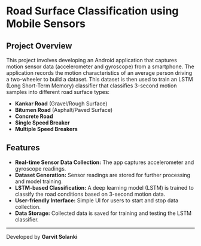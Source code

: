 # Road Surface Classification using Mobile Sensors

## Project Overview
This project involves developing an Android application that captures motion sensor data (accelerometer and gyroscope) from a smartphone. The application records the motion characteristics of an average person driving a two-wheeler to build a dataset. This dataset is then used to train an LSTM (Long Short-Term Memory) classifier that classifies 3-second motion samples into different road surface types:

- **Kankar Road** (Gravel/Rough Surface)
- **Bitumen Road** (Asphalt/Paved Surface)
- **Concrete Road**
- **Single Speed Breaker**
- **Multiple Speed Breakers**

## Features
- **Real-time Sensor Data Collection:** The app captures accelerometer and gyroscope readings.
- **Dataset Generation:** Sensor readings are stored for further processing and model training.
- **LSTM-based Classification:** A deep learning model (LSTM) is trained to classify the road conditions based on 3-second motion data.
- **User-friendly Interface:** Simple UI for users to start and stop data collection.
- **Data Storage:** Collected data is saved for training and testing the LSTM classifier.


---
Developed by **Garvit Solanki**

